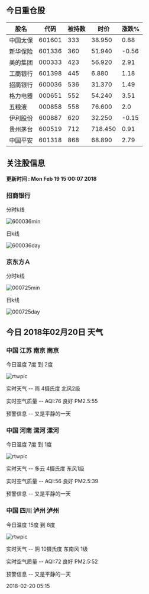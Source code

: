 
## 今日重仓股 

|股名|代码|被持数|时价|涨跌%|
|---|---|---|---|---|
|中国太保|601601|333|38.950|0.88|
|新华保险|601336|360|51.940|-0.56|
|美的集团|000333|423|56.920|2.91|
|工商银行|601398|445|6.880|1.18|
|招商银行|600036|536|31.370|1.49|
|格力电器|000651|552|54.240|3.51|
|五粮液|000858|558|76.600|2.0|
|伊利股份|600887|620|32.250|-0.15|
|贵州茅台|600519|712|718.450|0.91|
|中国平安|601318|868|68.890|2.79|

## 关注股信息
**更新时间 : Mon Feb 19 15:00:07 2018**
### 招商银行 
分时k线

![600036min](http://image.sinajs.cn/newchart/min/n/sh600036.gif)

日k线

![600036day](http://image.sinajs.cn/newchart/daily/n/sh600036.gif)

### 京东方Ａ 
分时k线

![000725min](http://image.sinajs.cn/newchart/min/n/sz000725.gif)

日k线

![000725day](http://image.sinajs.cn/newchart/daily/n/sz000725.gif)
## 今日 2018年02月20日 天气
### 中国 江苏 南京 南京

今日温度 7度 到 2度

![rtwpic](http://app1.showapi.com/weather/icon/night/301.png)

实时天气 -- 雨 4摄氏度 北风2级

实时空气质量 -- AQI:76 良好 PM2.5:55

预警信息 -- 又是平静的一天
    
### 中国 河南 漯河 漯河

今日温度 7度 到 1度

![rtwpic](http://app1.showapi.com/weather/icon/night/01.png)

实时天气 -- 多云 4摄氏度 东风1级

实时空气质量 -- AQI:56 良好 PM2.5:39

预警信息 -- 又是平静的一天
    
### 中国 四川 泸州 泸州

今日温度 15度 到 8度

![rtwpic](http://app1.showapi.com/weather/icon/night/02.png)

实时天气 -- 阴 10摄氏度 东南风 1级

实时空气质量 -- AQI:72 良好 PM2.5:52

预警信息 -- 又是平静的一天
    
2018-02-20 05:15